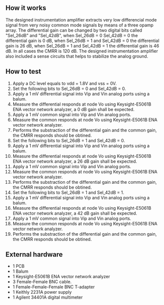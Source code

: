 <!---

This file is used to generate your project datasheet. Please fill in the information below and delete any unused
sections.

You can also include images in this folder and reference them in the markdown. Each image must be less than
512 kb in size, and the combined size of all images must be less than 1 MB.
-->

## How it works
The designed instrumentation amplifier extracts very low differencial mode signal from very noisy common mode signals by means of a three opamp array. The differential gain can be changed by two digital bits called  "Sel_26dB" and "Sel_42dB", when Sel_26dB = 0  Sel_42dB = 0 the differential gain is 0 dB, when Sel_26dB = 1 and Sel_42dB = 0 the differential gain is 26 dB, when Sel_26dB = 1 and Sel_42dB = 1 the differential gain is 46 dB. In all cases the CMRR is 120 dB. The designed instrumentation amplifier also included a sense circuits that helps to stabilize the analog ground. 

## How to test

1. Apply a DC level equals to vdd = 1.8V and vss = 0V.
2. Set the following bits to Sel_26dB = 0 and Sel_42dB = 0.
3. Apply a 1 mV differential signal into Vip and Vin analog ports using a balum.
4. Measure the differential responds at node Vo using Keysight-E5061B ENA vector network analyzer, a 0 dB gain shall be expected.
5. Apply a 1 mV common signal into Vip and Vin analog ports.
6. Measure the common responds at node Vo using Keysight-E5061B ENA vector network analyzer.
7. Performs the substraction of the differential gain and the common gain, the CMRR responds should be obtined.
8. Set the following bits to Sel_26dB = 1 and Sel_42dB = 0.
9. Apply a 1 mV differential signal into Vip and Vin analog ports using a balum.
10. Measure the differential responds at node Vo using Keysight-E5061B ENA vector network analyzer, a 26 dB gain shall be expected.
11. Apply a 1 mV common signal into Vip and Vin analog ports.
12. Measure the common responds at node Vo using Keysight-E5061B ENA vector network analyzer.
13. Performs the substraction of the differential gain and the common gain, the CMRR responds should be obtined.
14. Set the following bits to Sel_26dB = 1 and Sel_42dB = 1.
15. Apply a 1 mV differential signal into Vip and Vin analog ports using a balum.
16. Measure the differential responds at node Vo using Keysight-E5061B ENA vector network analyzer, a 42 dB gain shall be expected.
17. Apply a 1 mV common signal into Vip and Vin analog ports.
18. Measure the common responds at node Vo using Keysight-E5061B ENA vector network analyzer.
19. Performs the substraction of the differential gain and the common gain, the CMRR responds should be obtined.


## External hardware
- 1 PCB
- 1 Balum
- 1 Keysight-E5061B ENA vector network analyzer
- 3 Female-Female BNC cable.
- 1 Female-Female-Female BNC T-adapter
- 1 Keithly 2231A power supply
- 1 Agilent 34401A digital multimeter 
